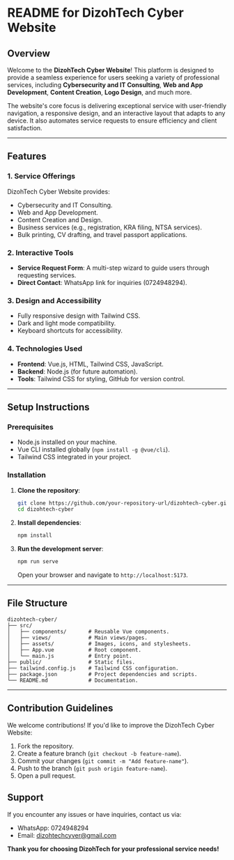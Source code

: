 # README for DizohTech Cyber Website  

## Overview  
Welcome to the **DizohTech Cyber Website**! This platform is designed to provide a seamless experience for users seeking a variety of professional services, including **Cybersecurity and IT Consulting**, **Web and App Development**, **Content Creation**, **Logo Design**, and much more.  

The website's core focus is delivering exceptional service with user-friendly navigation, a responsive design, and an interactive layout that adapts to any device. It also automates service requests to ensure efficiency and client satisfaction.  

---

## Features  
### 1. **Service Offerings**  
DizohTech Cyber Website provides:  
- Cybersecurity and IT Consulting.  
- Web and App Development.  
- Content Creation and Design.  
- Business services (e.g., registration, KRA filing, NTSA services).  
- Bulk printing, CV drafting, and travel passport applications.  

### 2. **Interactive Tools**  
- **Service Request Form**: A multi-step wizard to guide users through requesting services.  
- **Direct Contact**: WhatsApp link for inquiries (0724948294).  

### 3. **Design and Accessibility**  
- Fully responsive design with Tailwind CSS.  
- Dark and light mode compatibility.  
- Keyboard shortcuts for accessibility.  

### 4. **Technologies Used**  
- **Frontend**: Vue.js, HTML, Tailwind CSS, JavaScript.  
- **Backend**: Node.js (for future automation).  
- **Tools**: Tailwind CSS for styling, GitHub for version control.  

---

## Setup Instructions  
### Prerequisites  
- Node.js installed on your machine.  
- Vue CLI installed globally (`npm install -g @vue/cli`).  
- Tailwind CSS integrated in your project.

### Installation  
1. **Clone the repository**:  
   ```bash  
   git clone https://github.com/your-repository-url/dizohtech-cyber.git  
   cd dizohtech-cyber  
   ```  

2. **Install dependencies**:  
   ```bash  
   npm install  
   ```  

3. **Run the development server**:  
   ```bash  
   npm run serve  
   ```  
   Open your browser and navigate to `http://localhost:5173`.  

---

## File Structure  
```
dizohtech-cyber/  
├── src/  
│   ├── components/       # Reusable Vue components.  
│   ├── views/            # Main views/pages.  
│   ├── assets/           # Images, icons, and stylesheets.  
│   ├── App.vue           # Root component.  
│   └── main.js           # Entry point.  
├── public/               # Static files.  
├── tailwind.config.js    # Tailwind CSS configuration.  
├── package.json          # Project dependencies and scripts.  
└── README.md             # Documentation.  
```  

---

## Contribution Guidelines  
We welcome contributions! If you'd like to improve the DizohTech Cyber Website:  
1. Fork the repository.  
2. Create a feature branch (`git checkout -b feature-name`).  
3. Commit your changes (`git commit -m "Add feature-name"`).  
4. Push to the branch (`git push origin feature-name`).  
5. Open a pull request.  



## Support  
If you encounter any issues or have inquiries, contact us via:  
- WhatsApp: 0724948294  
- Email: [dizohtechcyver@gmail.com](mailto:support@dizohtech.com)  


  

**Thank you for choosing DizohTech for your professional service needs!**